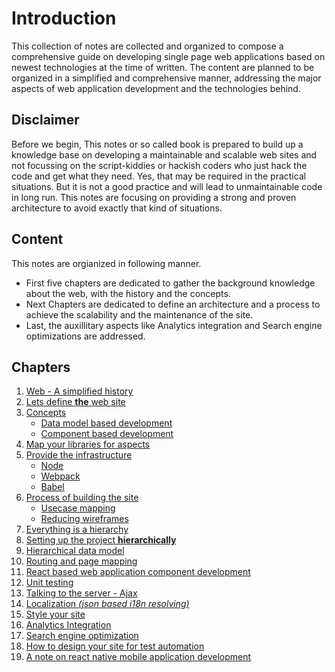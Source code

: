 # Introduction

This collection of notes are collected and organized to compose a comprehensive guide on developing single page web applications based on newest technologies at the time of written. The content are planned to be organized in a simplified and comprehensive manner, addressing the major aspects of web application development and the technologies behind.

## Disclaimer

Before we begin, This notes or so called book is prepared to build up a knowledge base on developing a maintainable and scalable web sites and not focussing on the script-kiddies or hackish coders who just hack the code and get what they need. Yes, that may be required in the practical situations. But it is not a good practice and will lead to unmaintainable code in long run. This notes are focusing on providing a strong and proven architecture to avoid exactly that kind of situations.

## Content

This notes are orgianized in following manner.
* First five chapters are dedicated to gather the background knowledge about the web, with the history and the concepts.
* Next Chapters are dedicated to define an architecture and a process to achieve the scalability and the maintenance of the site.
* Last, the auxillitary aspects like Analytics integration and Search engine optimizations are addressed.

## Chapters


1. [Web - A simplified history](./web-a-simplified-history.md)
1. [Lets define **the** web site]()
1. [Concepts]()
    * [Data model based development]()
    * [Component based development]()
1. [Map your libraries for aspects]()
1. [Provide the infrastructure]()
    * [Node]()
    * [Webpack]()
    * [Babel]()
1. [Process of building the site]()
    * [Usecase mapping]()
    * [Reducing wireframes]()
1. [Everything is a hierarchy]()
1. [Setting up the project **hierarchically**]()
1. [Hierarchical data model]()
1. [Routing and page mapping]()
1. [React based web application component development]()
1. [Unit testing]()
1. [Talking to the server - Ajax]()
1. [Localization _(json based i18n resolving)_]()
1. [Style your site]()
1. [Analytics Integration]()
1. [Search engine optimization]()
1. [How to design your site for test automation]()
1. [A note on react native mobile application development]()
